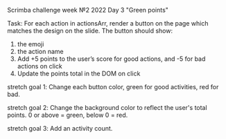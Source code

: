 Scrimba challenge week №2 2022
Day 3 "Green points"

Task: For each action in actionsArr, render a button on the page which matches the design on the slide.
The button should show: 
 1. the emoji
 2. the action name
 3. Add +5 points to the user’s score for good actions, and -5 for bad actions on click
 4. Update the points total in the DOM on click


 stretch goal 1️: Change each button color, green for good activities, red for bad.

 stretch goal 2️: Change the background color to reflect the user's total points. 0 or above = green, below 0 = red.

 stretch goal 3️: Add an activity count.